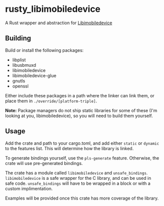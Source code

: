 # rusty_libimobiledevice
A Rust wrapper and abstraction for [Libimobiledevice](https://github.com/libimobiledevice/libimobiledevice)

## Building
Build or install the following packages:
- libplist
- libusbmuxd
- libimobiledevice
- libimobiledevice-glue
- gnutls
- openssl

Either include these packages in a path where the linker can link them, or place them in ``./override/[platform-triple]``.

**Note:** Package managers do not ship static libraries for some of these (I'm looking at you, libimobiledevice), 
so you will need to build them yourself.

## Usage
Add the crate and path to your cargo.toml, and add either ``static`` or ``dynamic`` to the features list. 
This will determine how the library is linked.

To generate bindings yourself, use the ``pls-generate`` feature. Otherwise, the crate will use pre-generated
bindings.

The crate has a module called ``libimobiledevice`` and ``unsafe_bindings``. ``libimobiledevice`` is a safe wrapper for the C library, and can be used in safe code.
``unsafe_bindings`` will have to be wrapped in a block or with a custom implimentation.

Examples will be provided once this crate has more coverage of the library.
